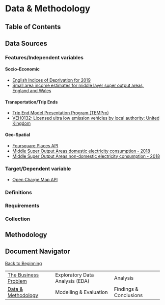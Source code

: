 # Data & Methodology

## Table of Contents



## Data Sources

### Features/Independent variables

#### Socio-Economic

- [English Indices of Deprivation for 2019](https://www.gov.uk/government/uploads/system/uploads/attachment_data/file/845345/File_7_-_All_IoD2019_Scores__Ranks__Deciles_and_Population_Denominators_3.csv/preview) 
- [Small area income estimates for middle layer super output areas, England and Wales](https://www.ons.gov.uk/file?uri=%2femploymentandlabourmarket%2fpeopleinwork%2fearningsandworkinghours%2fdatasets%2fsmallareaincomeestimatesformiddlelayersuperoutputareasenglandandwales%2ffinancialyearending2016/1smallareaincomeestimatesdata.xls)

#### Transportation/Trip Ends

- [Trip End Model Presentation Program (TEMPro)](https://www.gov.uk/government/publications/tempro-downloads)
-  [VEH0132: Licensed ultra low emission vehicles by local authority: United Kingdom](https://assets.publishing.service.gov.uk/government/uploads/system/uploads/attachment_data/file/853463/veh0132.ods)

#### Geo-Spatial

- [Foursquare Places API](https://developer.foursquare.com/places)
- [Middle Super Output Areas domestic electricity consumption - 2018](https://www.gov.uk/government/uploads/system/uploads/attachment_data/file/853708/MSOA_domestic_2018.csv/preview)
- [Middle Super Output Areas non-domestic electricity consumption - 2018](https://www.gov.uk/government/uploads/system/uploads/attachment_data/file/853710/MSOA_non_domestic_electricity_2018.csv/preview)



### Target/Dependent variable

- [Open Charge Map API](https://openchargemap.org/site/develop/api#intro)



### Definitions



### Requirements

### Collection



## Methodology



## Document Navigator

<table>
    <tr>
        <td><a href="business_problem.md#the-business-problem">The Business Problem</a></td>
        <td>Exploratory Data Analysis (EDA)</td>
        <td>Analysis</td>
    </tr>
    <tr>
        <td><a href="data.md#data--methodology">Data & Methodology</a></td>
        <td>Modelling & Evaluation</td>
        <td>Findings & Conclusions</td>
    </tr>

[Back to Beginning](https://github.com/cdenbowjr/ga_capstone#predicting-electric-vehicle-charge-points-locations-in-britain)

